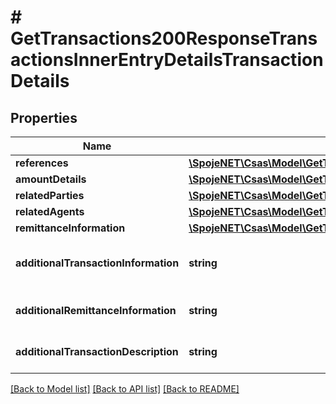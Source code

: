 # # GetTransactions200ResponseTransactionsInnerEntryDetailsTransactionDetails

## Properties

Name | Type | Description | Notes
------------ | ------------- | ------------- | -------------
**references** | [**\SpojeNET\Csas\Model\GetTransactions200ResponseTransactionsInnerEntryDetailsTransactionDetailsReferences**](GetTransactions200ResponseTransactionsInnerEntryDetailsTransactionDetailsReferences.md) |  | [optional]
**amountDetails** | [**\SpojeNET\Csas\Model\GetTransactions200ResponseTransactionsInnerEntryDetailsTransactionDetailsAmountDetails**](GetTransactions200ResponseTransactionsInnerEntryDetailsTransactionDetailsAmountDetails.md) |  | [optional]
**relatedParties** | [**\SpojeNET\Csas\Model\GetTransactions200ResponseTransactionsInnerEntryDetailsTransactionDetailsRelatedParties**](GetTransactions200ResponseTransactionsInnerEntryDetailsTransactionDetailsRelatedParties.md) |  | [optional]
**relatedAgents** | [**\SpojeNET\Csas\Model\GetTransactions200ResponseTransactionsInnerEntryDetailsTransactionDetailsRelatedAgents**](GetTransactions200ResponseTransactionsInnerEntryDetailsTransactionDetailsRelatedAgents.md) |  | [optional]
**remittanceInformation** | [**\SpojeNET\Csas\Model\GetTransactions200ResponseTransactionsInnerEntryDetailsTransactionDetailsRemittanceInformation**](GetTransactions200ResponseTransactionsInnerEntryDetailsTransactionDetailsRemittanceInformation.md) |  | [optional]
**additionalTransactionInformation** | **string** | Additional information about the transaction | [optional]
**additionalRemittanceInformation** | **string** | Additional remittance information | [optional]
**additionalTransactionDescription** | **string** | Additional transaction description | [optional]

[[Back to Model list]](../../README.md#models) [[Back to API list]](../../README.md#endpoints) [[Back to README]](../../README.md)
